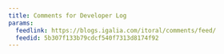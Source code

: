 ```yaml
---
title: Comments for Developer Log
params:
  feedlink: https://blogs.igalia.com/itoral/comments/feed/
  feedid: 5b307f133b79cdcf540f7313d8174f92
---
```

